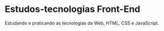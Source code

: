# Estudos-tecnologias Front-End

Estudando e praticando as tecnologias da Web, HTML, CSS e JavaScript.
